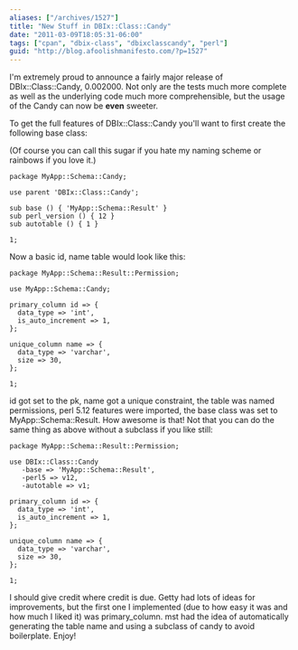 ```yaml
---
aliases: ["/archives/1527"]
title: "New Stuff in DBIx::Class::Candy"
date: "2011-03-09T18:05:31-06:00"
tags: ["cpan", "dbix-class", "dbixclasscandy", "perl"]
guid: "http://blog.afoolishmanifesto.com/?p=1527"
---
```

I'm extremely proud to announce a fairly major release of DBIx::Class::Candy, 0.002000. Not only are the tests much more complete as well as the underlying code much more comprehensible, but the usage of the Candy can now be **even** sweeter.

To get the full features of DBIx::Class::Candy you'll want to first create the following base class:

(Of course you can call this sugar if you hate my naming scheme or rainbows if you love it.)

    package MyApp::Schema::Candy;

    use parent 'DBIx::Class::Candy';

    sub base () { 'MyApp::Schema::Result' }
    sub perl_version () { 12 }
    sub autotable () { 1 }

    1;

Now a basic id, name table would look like this:

    package MyApp::Schema::Result::Permission;

    use MyApp::Schema::Candy;

    primary_column id => {
      data_type => 'int',
      is_auto_increment => 1,
    };

    unique_column name => {
      data_type => 'varchar',
      size => 30,
    };

    1;

id got set to the pk, name got a unique constraint, the table was named permissions, perl 5.12 features were imported, the base class was set to MyApp::Schema::Result. How awesome is that! Not that you can do the same thing as above without a subclass if you like still:

    package MyApp::Schema::Result::Permission;

    use DBIx::Class::Candy
       -base => 'MyApp::Schema::Result',
       -perl5 => v12,
       -autotable => v1;

    primary_column id => {
      data_type => 'int',
      is_auto_increment => 1,
    };

    unique_column name => {
      data_type => 'varchar',
      size => 30,
    };

    1;

I should give credit where credit is due. Getty had lots of ideas for improvements, but the first one I implemented (due to how easy it was and how much I liked it) was primary\_column. mst had the idea of automatically generating the table name and using a subclass of candy to avoid boilerplate. Enjoy!
